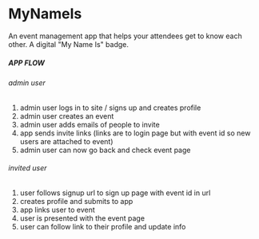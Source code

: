 # MyNameIs
An event management app that helps your attendees get to know each other. A digital "My Name Is" badge.


##### APP FLOW
###### admin user
1. admin user logs in to site / signs up and creates profile
2. admin user creates an event
3. admin user adds emails of people to invite
4. app sends invite links (links are to login page but with event id so new users are attached to event)
5. admin user can now go back and check event page

###### invited user
1. user follows signup url to sign up page with event id in url
2. creates profile and submits to app
3. app links user to event
4. user is presented with the event page 
5. user can follow link to their profile and update info

